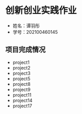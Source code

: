 # 创新创业实践作业
* 姓名：谭羽彤
* 学号：202100460145
## 项目完成情况
* project1
* project2
* project3
* project5
* project8
* project9
* project11
* project14
* project17
